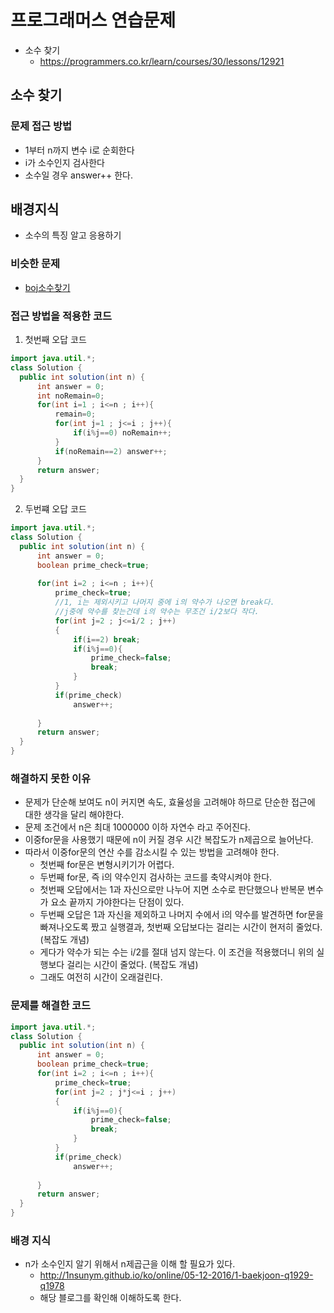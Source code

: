 # 프로그래머스 연습문제 
- 소수 찾기
    - https://programmers.co.kr/learn/courses/30/lessons/12921
## 소수 찾기
### 문제 접근 방법
- 1부터 n까지 변수 i로 순회한다
- i가 소수인지 검사한다
- 소수일 경우 answer++ 한다.

## 배경지식
- 소수의 특징 알고 응용하기

### 비슷한 문제
- [boj소수찾기](https://www.acmicpc.net/problem/1929)

### 접근 방법을 적용한 코드
1. 첫번째 오답 코드

```java
import java.util.*;
class Solution {
  public int solution(int n) {
      int answer = 0;
      int noRemain=0;
      for(int i=1 ; i<=n ; i++){
          remain=0;
          for(int j=1 ; j<=i ; j++){ 
              if(i%j==0) noRemain++;
          }
          if(noRemain==2) answer++;   
      }
      return answer;
  }
}
```

2. 두번쨰 오답 코드
```java
import java.util.*;
class Solution {
  public int solution(int n) {
      int answer = 0;
      boolean prime_check=true;
      
      for(int i=2 ; i<=n ; i++){
          prime_check=true;
          //1, i는 제외시키고 나머지 중에 i의 약수가 나오면 break다.
          //j중에 약수를 찾는건데 i의 약수는 무조건 i/2보다 작다.
          for(int j=2 ; j<=i/2 ; j++) 
          {
              if(i==2) break;
              if(i%j==0){
                  prime_check=false;
                  break;
              }
          }
          if(prime_check)
              answer++;
              
      }
      return answer;
  }
}
```

### 해결하지 못한 이유
- 문제가 단순해 보여도 n이 커지면 속도, 효율성을 고려해야 하므로 단순한 접근에 대한 생각을 달리 해야한다.
- 문제 조건에서 n은 최대 1000000 이하 자연수 라고 주어진다.
- 이중for문을 사용했기 때문에 n이 커질 경우 시간 복잡도가 n제곱으로 늘어난다.
- 따라서 이중for문의 연산 수를 감소시킬 수 있는 방법을 고려해야 한다.
    - 첫번째 for문은 변형시키기가 어렵다.
    - 두번째 for문, 즉 i의 약수인지 검사하는 코드를 축약시켜야 한다. 
    - 첫번째 오답에서는 1과 자신으로만 나누어 지면 소수로 판단했으나 반복문 변수가 요소 끝까지 가야한다는 단점이 있다.
    - 두번째 오답은 1과 자신을 제외하고 나머지 수에서 i의 약수를 발견하면 for문을 빠져나오도록 짰고 실행결과, 첫번째 오답보다는 걸리는 시간이 현저히 줄었다. (복잡도 개념)
    - 게다가 약수가 되는 수는 i/2를 절대 넘지 않는다. 이 조건을 적용했더니 위의 실행보다 걸리는 시간이 줄었다. (복잡도 개념) 
    - 그래도 여전히 시간이 오래걸린다.


### 문제를 해결한 코드
```java
import java.util.*;
class Solution {
  public int solution(int n) {
      int answer = 0;
      boolean prime_check=true;
      for(int i=2 ; i<=n ; i++){
          prime_check=true;
          for(int j=2 ; j*j<=i ; j++) 
          {
              if(i%j==0){
                  prime_check=false;
                  break;
              }
          }
          if(prime_check)
              answer++;
              
      }
      return answer;
  }
}
```

### 배경 지식
- n가 소수인지 알기 위해서 n제곱근을 이해 할 필요가 있다.
    - http://1nsunym.github.io/ko/online/05-12-2016/1-baekjoon-q1929-q1978
    - 해당 블로그를 확인해 이해하도록 한다.